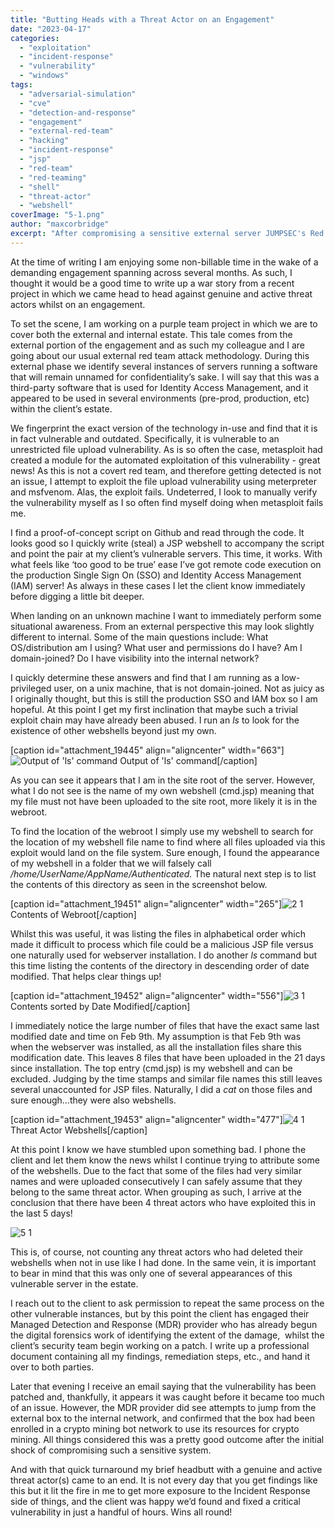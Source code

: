 ```yaml
---
title: "Butting Heads with a Threat Actor on an Engagement"
date: "2023-04-17"
categories: 
  - "exploitation"
  - "incident-response"
  - "vulnerability"
  - "windows"
tags: 
  - "adversarial-simulation"
  - "cve"
  - "detection-and-response"
  - "engagement"
  - "external-red-team"
  - "hacking"
  - "incident-response"
  - "jsp"
  - "red-team"
  - "red-teaming"
  - "shell"
  - "threat-actor"
  - "webshell"
coverImage: "5-1.png"
author: "maxcorbridge"
excerpt: "After compromising a sensitive external server JUMPSEC's Red Team found that they were not the first ones there..."
---
```


At the time of writing I am enjoying some non-billable time in the wake of a demanding engagement spanning across several months. As such, I thought it would be a good time to write up a war story from a recent project in which we came head to head against genuine and active threat actors whilst on an engagement.

To set the scene, I am working on a purple team project in which we are to cover both the external and internal estate. This tale comes from the external portion of the engagement and as such my colleague and I are going about our usual external red team attack methodology. During this external phase we identify several instances of servers running a software that will remain unnamed for confidentiality’s sake. I will say that this was a third-party software that is used for Identity Access Management, and it appeared to be used in several environments (pre-prod, production, etc) within the client’s estate.

We fingerprint the exact version of the technology in-use and find that it is in fact vulnerable and outdated. Specifically, it is vulnerable to an unrestricted file upload vulnerability. As is so often the case, metasploit had created a module for the automated exploitation of this vulnerability - great news! As this is not a covert red team, and therefore getting detected is not an issue, I attempt to exploit the file upload vulnerability using meterpreter and msfvenom. Alas, the exploit fails. Undeterred, I look to manually verify the vulnerability myself as I so often find myself doing when metasploit fails me.

I find a proof-of-concept script on Github and read through the code. It looks good so I quickly write (steal) a JSP webshell to accompany the script and point the pair at my client’s vulnerable servers. This time, it works. With what feels like ‘too good to be true’ ease I’ve got remote code execution on the production Single Sign On (SSO) and Identity Access Management (IAM) server! As always in these cases I let the client know immediately before digging a little bit deeper.

When landing on an unknown machine I want to immediately perform some situational awareness. From an external perspective this may look slightly different to internal. Some of the main questions include: What OS/distribution am I using? What user and permissions do I have? Am I domain-joined? Do I have visibility into the internal network?

I quickly determine these answers and find that I am running as a low-privileged user, on a unix machine, that is not domain-joined. Not as juicy as I originally thought, but this is still the production SSO and IAM box so I am hopeful. At this point I get my first inclination that maybe such a trivial exploit chain may have already been abused. I run an _ls_ to look for the existence of other webshells beyond just my own.

\[caption id="attachment\_19445" align="aligncenter" width="663"\]![Output of 'ls' command](images/1.png "Figure 1") Output of 'ls' command\[/caption\]

As you can see it appears that I am in the site root of the server. However, what I do not see is the name of my own webshell (cmd.jsp) meaning that my file must not have been uploaded to the site root, more likely it is in the webroot.

To find the location of the webroot I simply use my webshell to search for the location of my webshell file name to find where all files uploaded via this exploit would land on the file system. Sure enough, I found the appearance of my webshell in a folder that we will falsely call _/home/UserName/AppName/Authenticated._ The natural next step is to list the contents of this directory as seen in the screenshot below.

\[caption id="attachment\_19451" align="aligncenter" width="265"\]![2 1](images/2-1.png "Figure 2") Contents of Webroot\[/caption\]

Whilst this was useful, it was listing the files in alphabetical order which made it difficult to process which file could be a malicious JSP file versus one naturally used for webserver installation. I do another _ls_ command but this time listing the contents of the directory in descending order of date modified. That helps clear things up!

\[caption id="attachment\_19452" align="aligncenter" width="556"\]![3 1](images/3-1.png "Figure 3") Contents sorted by Date Modified\[/caption\]

I immediately notice the large number of files that have the exact same last modified date and time on Feb 9th. My assumption is that Feb 9th was when the webserver was installed, as all the installation files share this modification date. This leaves 8 files that have been uploaded in the 21 days since installation. The top entry (cmd.jsp) is my webshell and can be excluded. Judging by the time stamps and similar file names this still leaves several unaccounted for JSP files. Naturally, I did a _cat_ on those files and sure enough…they were also webshells.

\[caption id="attachment\_19453" align="aligncenter" width="477"\]![4 1](images/4-1.png "Figure 4") Threat Actor Webshells\[/caption\]

At this point I know we have stumbled upon something bad. I phone the client and let them know the news whilst I continue trying to attribute some of the webshells. Due to the fact that some of the files had very similar names and were uploaded consecutively I can safely assume that they belong to the same threat actor. When grouping as such, I arrive at the conclusion that there have been 4 threat actors who have exploited this in the last 5 days!

![5 1](images/5-1.png "5 1")

This is, of course, not counting any threat actors who had deleted their webshells when not in use like I had done. In the same vein, it is important to bear in mind that this was only one of several appearances of this vulnerable server in the estate.

I reach out to the client to ask permission to repeat the same process on the other vulnerable instances, but by this point the client has engaged their Managed Detection and Response (MDR) provider who has already begun the digital forensics work of identifying the extent of the damage,  whilst the client’s security team begin working on a patch. I write up a professional document containing all my findings, remediation steps, etc., and hand it over to both parties.

Later that evening I receive an email saying that the vulnerability has been patched and, thankfully, it appears it was caught before it became too much of an issue. However, the MDR provider did see attempts to jump from the external box to the internal network, and confirmed that the box had been enrolled in a crypto mining bot network to use its resources for crypto mining. All things considered this was a pretty good outcome after the initial shock of compromising such a sensitive system.

And with that quick turnaround my brief headbutt with a genuine and active threat actor(s) came to an end. It is not every day that you get findings like this but it lit the fire in me to get more exposure to the Incident Response side of things, and the client was happy we’d found and fixed a critical vulnerability in just a handful of hours. Wins all round!
